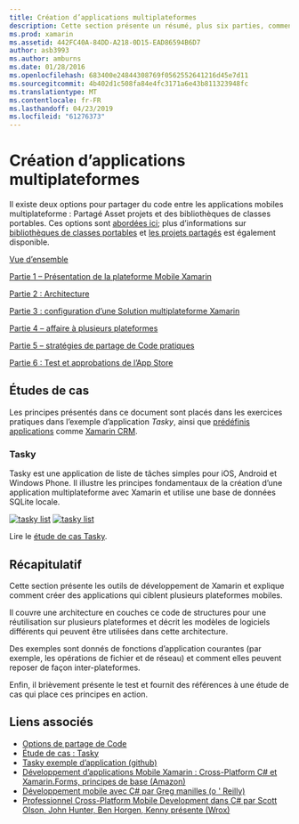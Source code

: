 ```yaml
---
title: Création d’applications multiplateformes
description: Cette section présente un résumé, plus six parties, comment créer des applications à l’aide de la plateforme de développement Xamarin – à partir de comprendre le fonctionne de Xamarin à la conception d’applications mobiles et de test et de déploiement sur les différents magasins d’applications.
ms.prod: xamarin
ms.assetid: 442FC40A-84DD-A218-0D15-EAD86594B6D7
author: asb3993
ms.author: amburns
ms.date: 01/28/2016
ms.openlocfilehash: 683400e24844308769f0562552641216d45e7d11
ms.sourcegitcommit: 4b402d1c508fa84e4fc3171a6e43b811323948fc
ms.translationtype: MT
ms.contentlocale: fr-FR
ms.lasthandoff: 04/23/2019
ms.locfileid: "61276373"
---
```

# <a name="building-cross-platform-applications"></a>Création d’applications multiplateformes

Il existe deux options pour partager du code entre les applications mobiles multiplateforme : Partagé Asset projets et des bibliothèques de classes portables. Ces options sont [abordées ici](~/cross-platform/app-fundamentals/code-sharing.md); plus d’informations sur [bibliothèques de classes portables](~/cross-platform/app-fundamentals/pcl.md) et [les projets partagés](~/cross-platform/app-fundamentals/shared-projects.md) est également disponible.

<a name="Sections" />

 [Vue d’ensemble](~/cross-platform/app-fundamentals/building-cross-platform-applications/overview.md)

 [Partie 1 – Présentation de la plateforme Mobile Xamarin](~/cross-platform/app-fundamentals/building-cross-platform-applications/understanding-the-xamarin-mobile-platform.md)

 [Partie 2 : Architecture](~/cross-platform/app-fundamentals/building-cross-platform-applications/architecture.md)

 [Partie 3 : configuration d’une Solution multiplateforme Xamarin](~/cross-platform/app-fundamentals/building-cross-platform-applications/setting-up-a-xamarin-cross-platform-solution.md)

 [Partie 4 – affaire à plusieurs plateformes](~/cross-platform/app-fundamentals/building-cross-platform-applications/platform-divergence-abstraction-divergent-implementation.md)

 [Partie 5 – stratégies de partage de Code pratiques](~/cross-platform/app-fundamentals/building-cross-platform-applications/practical-code-sharing-strategies.md)

 [Partie 6 : Test et approbations de l’App Store](~/cross-platform/app-fundamentals/building-cross-platform-applications/testing-and-app-store-approvals.md)

 <a name="Cross-Platform_Mobile_Application_Case_Studies" />

## <a name="case-studies"></a>Études de cas

Les principes présentés dans ce document sont placés dans les exercices pratiques dans l’exemple d’application *Tasky*, ainsi que [prédéfinis applications](https://xamarin.com/prebuilt) comme [Xamarin CRM](https://xamarin.com/prebuilt/#xamarincrm).

 <a name="Tasky" />

### <a name="tasky"></a>Tasky

Tasky est une application de liste de tâches simples pour iOS, Android et Windows Phone.
Il illustre les principes fondamentaux de la création d’une application multiplateforme avec Xamarin et utilise une base de données SQLite locale.

 [![tasky list](images/iphone-list-sml.png)](images/iphone-list.png#lightbox) [![tasky list](images/iphone-list-sml.png)](images/iphone-list.png#lightbox)

Lire le [étude de cas Tasky](~/cross-platform/app-fundamentals/building-cross-platform-applications/case-study-tasky.md).

## <a name="summary"></a>Récapitulatif

Cette section présente les outils de développement de Xamarin et explique comment créer des applications qui ciblent plusieurs plateformes mobiles.

Il couvre une architecture en couches ce code de structures pour une réutilisation sur plusieurs plateformes et décrit les modèles de logiciels différents qui peuvent être utilisées dans cette architecture.

Des exemples sont donnés de fonctions d’application courantes (par exemple, les opérations de fichier et de réseau) et comment elles peuvent reposer de façon inter-plateformes.

Enfin, il brièvement présente le test et fournit des références à une étude de cas qui place ces principes en action.

## <a name="related-links"></a>Liens associés

- [Options de partage de Code](~/cross-platform/app-fundamentals/code-sharing.md)
- [Étude de cas : Tasky](~/cross-platform/app-fundamentals/building-cross-platform-applications/case-study-tasky.md)
- [Tasky exemple d’application (github)](https://developer.xamarin.com/samples/mobile/TaskyPortable/)
- [Développement d’applications Mobile Xamarin : Cross-Platform C# et Xamarin.Forms, principes de base (Amazon)](http://www.amazon.com/Xamarin-Mobile-Application-Development-Cross-Platform/dp/1484202155/)
- [Développement mobile avec C# par Greg manilles (o ' Reilly)](http://shop.oreilly.com/product/0636920024002.do)
- [Professionnel Cross-Platform Mobile Development dans C# par Scott Olson, John Hunter, Ben Horgen, Kenny présente (Wrox)](http://www.wrox.com/WileyCDA/WroxTitle/Professional-Cross-Platform-Mobile-Development-in-C-.productCd-1118157702.html)

